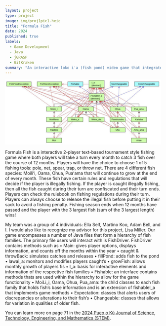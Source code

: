 ```yaml
---
layout: project
type: project
image: img/proj1pic1.heic
title: "Formula Fish"
date: 2024
published: true
labels:
  - Game Development
  - Java
  - jGRASP
  - GitKraken
summary: "An interactive loko i'a (fish pond) video game that integrates sustainable Native Hawaiian lawa i'a (fishing) practices."
---
```


<div class="text-center p-4">
  <img width="600px" src="../img/inheritance.png" class="img-thumbnail" >
</div>

Formula Fish is a interactive 2-player text-based tournament style fishing game where both players will take a turn every month to catch 3 fish over the course of 12 months. Players will have the choice to choose 1 of 5 fishing tools: pole, net, spear, trap, or throw net. There are 4 different fish species: Moiliʻi, Oama, Ohua, Puaʻama that will continue to grow at the end of every month. These fish have certain rules and regulations that will decide if the player is illegally fishing. If the player is caught illegally fishing, then all the fish caught during their turn are confiscated and their turn ends. Players can check the rulebook on fishing regulations during their turn. Players can always choose to release the illegal fish before putting it in their sack to avoid a fishing penalty. Fishing season ends when 12 months have passed and the player with the 3 largest fish (sum of the 3 largest length) wins!

My team was a group of 4 individuals: Ella Self, Martino Koo, Adam Bell, and I. I would also like to recognize my advisor for this project, Lisa Miller. Our game encompasses a number of Java files that form a hierarchy of fish families. The primary file users will interact with is FishDriver. FishDriver contains methods such as 
• Main: gives player options, displays information, and
counts off the months within the year
• caught & throwBack: simulates catches and releases
• fillPond: adds fish to the pond
• lawai_a: monitors and modifies players caught’s
• growFish: allows monthly growth of players fis
• I_a: basis for interactive elements and information of the respective fish families
• Fishable: an interface contains methods thats are used within the hierarchy to allow for the game functionality
• MoiLi_i, Oama, Ohua, Pua_ama: the child classes to each fish family that holds fish’s base information and is an extension of fishableI_a that implements game methods
• Expectation: classes that alerts users of discrepancies or alterations to their fish’s
• Changeable: classes that allows for variation in qualities of older fish.

You can learn more on page 71 in the [2024 Pueo o Kū Journal of Science, Technology, Engineering, and Mathematics (STEM)](https://drive.google.com/file/d/1EQfDB4KRqd0SOKlOI6y_mTqio0xxLxPc/view?usp=sharing).
